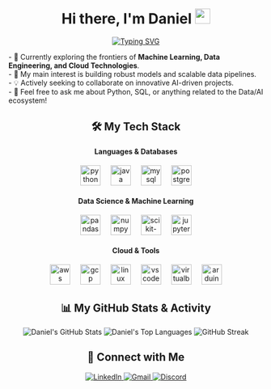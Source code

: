 
<h1 align="center">
  Hi there, I'm Daniel <img src="https://media.giphy.com/media/hvRJCLFzcasrR4ia7z/giphy.gif" width="30px">
</h1>
<div align="center">
  <a href="https://git.io/typing-svg"><img src="https://readme-typing-svg.demolab.com?font=Fira+Code&weight=600&size=25&pause=1000&color=00BFFF&center=true&vCenter=true&width=435&lines=Systems+Engineering+Student;AI+%26+Data+Science+Enthusiast;Machine+Learning+Explorer;Cloud+Computing+Enthusiast" alt="Typing SVG" /></a>
</div>

<p align="left">
  - 🚀 Currently exploring the frontiers of <b>Machine Learning, Data Engineering, and Cloud Technologies</b>.
  <br>
  - 🧠 My main interest is building robust models and scalable data pipelines.
  <br>
  - 💡 Actively seeking to collaborate on innovative AI-driven projects.
  <br>
  - 💬 Feel free to ask me about Python, SQL, or anything related to the Data/AI ecosystem!
</p>



<div align="center">
  <h2 align="center">🛠️ My Tech Stack</h2>
  
  <h4>Languages & Databases</h4>
  <p align="center">
    <a href="https://www.python.org" target="_blank" rel="noreferrer"> <img src="https://skillicons.dev/icons?i=python" height="40" alt="python logo"  /></a>
    <img width="12" />
    <a href="https://www.java.com" target="_blank" rel="noreferrer"> <img src="https://skillicons.dev/icons?i=java" height="40" alt="java logo"  /></a>
    <img width="12" />
    <a href="https://www.mysql.com/" target="_blank" rel="noreferrer"> <img src="https://skillicons.dev/icons?i=mysql" height="40" alt="mysql logo"  /></a>
    <img width="12" />
    <a href="https://www.postgresql.org" target="_blank" rel="noreferrer"> <img src="https://skillicons.dev/icons?i=postgres" height="40" alt="postgresql logo"  /></a>
  </p>
  
  <h4>Data Science & Machine Learning</h4>
  <p align="center">
    <a href="https://pandas.pydata.org/" target="_blank" rel="noreferrer"> <img src="https://cdn.simpleicons.org/pandas/150458" height="40" alt="pandas logo"  /></a>
    <img width="12" />
    <a href="https://numpy.org/" target="_blank" rel="noreferrer"> <img src="https://skillicons.dev/icons?i=numpy" height="40" alt="numpy logo"  /></a>
    <img width="12" />
    <a href="https://scikit-learn.org/" target="_blank" rel="noreferrer"> <img src="https://skillicons.dev/icons?i=scikitlearn" height="40" alt="scikit-learn logo"  /></a>
    <img width="12" />
    <a href="https://jupyter.org/" target="_blank" rel="noreferrer"> <img src="https://cdn.simpleicons.org/jupyter/F37626" height="40" alt="jupyter logo"  /></a>
  </p>

  <h4>Cloud & Tools</h4>
  <p align="center">
    <a href="https://aws.amazon.com" target="_blank" rel="noreferrer"> <img src="https://skillicons.dev/icons?i=aws" height="40" alt="aws logo"  /></a>
    <img width="12" />
    <a href="https://cloud.google.com" target="_blank" rel="noreferrer"> <img src="https://skillicons.dev/icons?i=gcp" height="40" alt="gcp logo"  /></a>
    <img width="12" />
    <a href="https://www.linux.org/" target="_blank" rel="noreferrer"> <img src="https://skillicons.dev/icons?i=linux" height="40" alt="linux logo"  /></a>
    <img width="12" />
    <a href="https://code.visualstudio.com/" target="_blank" rel="noreferrer"> <img src="https://skillicons.dev/icons?i=vscode" height="40" alt="vscode logo"  /></a>
    <img width="12" />
    <a href="https://www.virtualbox.org/" target="_blank" rel="noreferrer"> <img src="https://skillicons.dev/icons?i=virtualbox" height="40" alt="virtualbox logo"  /></a>
    <img width="12" />
    <a href="https://www.arduino.cc/" target="_blank" rel="noreferrer"> <img src="https://skillicons.dev/icons?i=arduino" height="40" alt="arduino logo"  /></a>
  </p>
</div>

<div align="center">
  <h2 align="center">📊 My GitHub Stats & Activity</h2>
  
  <img src="https://github-readme-stats.vercel.app/api?username=DANIELRINCON28&show_icons=true&theme=tokyonight&rank_icon=github&hide_border=true" alt="Daniel's GitHub Stats" />
  
  <img src="https://github-readme-stats.vercel.app/api/top-langs/?username=DANIELRINCON28&layout=compact&theme=tokyonight&hide_border=true" alt="Daniel's Top Languages" />
  
  <img src="https://github-readme-streak-stats.herokuapp.com/?user=DANIELRINCON28&theme=tokyonight&hide_border=true" alt="GitHub Streak" />
</div>

<div align="center">
  <h2 align="center">🤝 Connect with Me</h2>
  <p align="center">
    <a href="https://www.linkedin.com/in/danielrincon28/" target="_blank">
      <img src="https://img.shields.io/badge/LinkedIn-0077B5?style=for-the-badge&logo=linkedin&logoColor=white" alt="LinkedIn" />
    </a>
    <a href="mailto:danalerin@gmail.com" target="_blank">
      <img src="https://img.shields.io/badge/Gmail-D14836?style=for-the-badge&logo=gmail&logoColor=white" alt="Gmail" />
    </a>
    <a href="https://discord.com/users/528783627560026122" target="_blank">
      <img src="https://img.shields.io/badge/Discord-7289DA?style=for-the-badge&logo=discord&logoColor=white" alt="Discord" />
    </a>
  </p>
</div>
